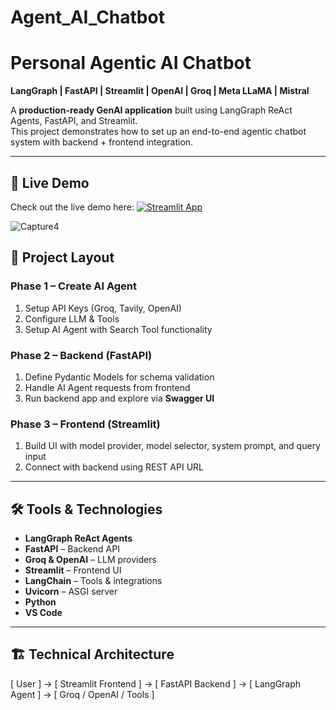 # Agent_AI_Chatbot

#  Personal Agentic AI Chatbot  
**LangGraph | FastAPI | Streamlit | OpenAI | Groq | Meta LLaMA | Mistral**

A **production-ready GenAI application** built using LangGraph ReAct Agents, FastAPI, and Streamlit.  
This project demonstrates how to set up an end-to-end agentic chatbot system with backend + frontend integration.

---
## 🚀 Live Demo  
Check out the live demo here: [![Streamlit App](https://static.streamlit.io/badges/streamlit_badge_black_white.svg)](http://localhost:8501/)

![Capture4](https://github.com/user-attachments/assets/9a59c883-5bcd-4641-ba72-7d69b55855da)

## 📂 Project Layout

### Phase 1 – Create AI Agent
1. Setup API Keys (Groq, Tavily, OpenAI)
2. Configure LLM & Tools
3. Setup AI Agent with Search Tool functionality  

### Phase 2 – Backend (FastAPI)
1. Define Pydantic Models for schema validation  
2. Handle AI Agent requests from frontend  
3. Run backend app and explore via **Swagger UI**  

### Phase 3 – Frontend (Streamlit)
1. Build UI with model provider, model selector, system prompt, and query input  
2. Connect with backend using REST API URL  

---

## 🛠️ Tools & Technologies
- **LangGraph ReAct Agents**
- **FastAPI** – Backend API
- **Groq & OpenAI** – LLM providers
- **Streamlit** – Frontend UI
- **LangChain** – Tools & integrations
- **Uvicorn** – ASGI server
- **Python**
- **VS Code**

---

## 🏗️ Technical Architecture

[ User ] → [ Streamlit Frontend ] → [ FastAPI Backend ]
→ [ LangGraph Agent ] → [ Groq / OpenAI / Tools ]
